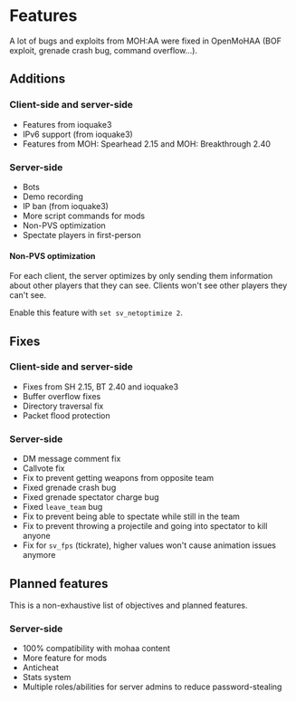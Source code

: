 # Features

A lot of bugs and exploits from MOH:AA were fixed in OpenMoHAA (BOF exploit, grenade crash bug, command overflow...).

## Additions

### Client-side and server-side

- Features from ioquake3
- IPv6 support (from ioquake3)
- Features from MOH: Spearhead 2.15 and MOH: Breakthrough 2.40

### Server-side

- Bots
- Demo recording
- IP ban (from ioquake3)
- More script commands for mods
- Non-PVS optimization
- Spectate players in first-person

#### Non-PVS optimization

For each client, the server optimizes by only sending them information about other players that they can see. Clients won't see other players they can't see.

Enable this feature with `set sv_netoptimize 2`.

## Fixes

### Client-side and server-side

- Fixes from SH 2.15, BT 2.40 and ioquake3
- Buffer overflow fixes
- Directory traversal fix
- Packet flood protection

### Server-side

- DM message comment fix
- Callvote fix
- Fix to prevent getting weapons from opposite team
- Fixed grenade crash bug
- Fixed grenade spectator charge bug
- Fixed `leave_team` bug
- Fix to prevent being able to spectate while still in the team
- Fix to prevent throwing a projectile and going into spectator to kill anyone
- Fix for `sv_fps` (tickrate), higher values won't cause animation issues anymore

## Planned features

This is a non-exhaustive list of objectives and planned features.

### Server-side

- 100% compatibility with mohaa content
- More feature for mods
- Anticheat
- Stats system
- Multiple roles/abilities for server admins to reduce password-stealing